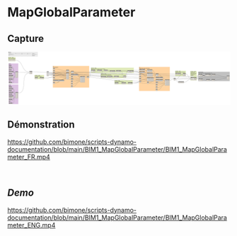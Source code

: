 # MapGlobalParameter


## Capture
<img src="BIM1_MapGlobalParameter.png" alt="BIM One Inc." /> 

## Démonstration

https://github.com/bimone/scripts-dynamo-documentation/blob/main/BIM1_MapGlobalParameter/BIM1_MapGlobalParameter_FR.mp4


</br>

## *Demo*

https://github.com/bimone/scripts-dynamo-documentation/blob/main/BIM1_MapGlobalParameter/BIM1_MapGlobalParameter_ENG.mp4
